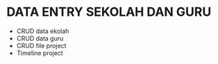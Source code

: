 # DATA ENTRY SEKOLAH DAN GURU
- CRUD data ekolah
- CRUD data guru
- CRUD file project
- Timeline project 
